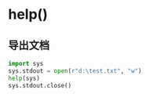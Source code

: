 # help()

## 导出文档

```python
import sys
sys.stdout = open(r"d:\test.txt", "w")
help(sys)
sys.stdout.close()
```

